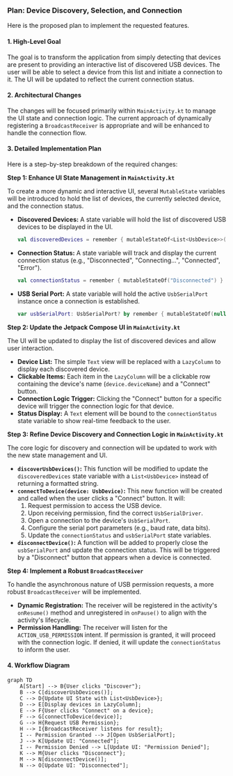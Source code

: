 ### **Plan: Device Discovery, Selection, and Connection**

Here is the proposed plan to implement the requested features.

#### **1. High-Level Goal**

The goal is to transform the application from simply detecting that devices are present to providing an interactive list of discovered USB devices. The user will be able to select a device from this list and initiate a connection to it. The UI will be updated to reflect the current connection status.

#### **2. Architectural Changes**

The changes will be focused primarily within `MainActivity.kt` to manage the UI state and connection logic. The current approach of dynamically registering a `BroadcastReceiver` is appropriate and will be enhanced to handle the connection flow.

#### **3. Detailed Implementation Plan**

Here is a step-by-step breakdown of the required changes:

**Step 1: Enhance UI State Management in `MainActivity.kt`**

To create a more dynamic and interactive UI, several `MutableState` variables will be introduced to hold the list of devices, the currently selected device, and the connection status.

*   **Discovered Devices:** A state variable will hold the list of discovered USB devices to be displayed in the UI.
    ```kotlin
    val discoveredDevices = remember { mutableStateOf<List<UsbDevice>>(emptyList()) }
    ```
*   **Connection Status:** A state variable will track and display the current connection status (e.g., "Disconnected", "Connecting...", "Connected", "Error").
    ```kotlin
    val connectionStatus = remember { mutableStateOf("Disconnected") }
    ```
*   **USB Serial Port:** A state variable will hold the active `UsbSerialPort` instance once a connection is established.
    ```kotlin
    var usbSerialPort: UsbSerialPort? by remember { mutableStateOf(null) }
    ```

**Step 2: Update the Jetpack Compose UI in `MainActivity.kt`**

The UI will be updated to display the list of discovered devices and allow user interaction.

*   **Device List:** The simple `Text` view will be replaced with a `LazyColumn` to display each discovered device.
*   **Clickable Items:** Each item in the `LazyColumn` will be a clickable row containing the device's name (`device.deviceName`) and a "Connect" button.
*   **Connection Logic Trigger:** Clicking the "Connect" button for a specific device will trigger the connection logic for that device.
*   **Status Display:** A `Text` element will be bound to the `connectionStatus` state variable to show real-time feedback to the user.

**Step 3: Refine Device Discovery and Connection Logic in `MainActivity.kt`**

The core logic for discovery and connection will be updated to work with the new state management and UI.

*   **`discoverUsbDevices()`:** This function will be modified to update the `discoveredDevices` state variable with a `List<UsbDevice>` instead of returning a formatted string.
*   **`connectToDevice(device: UsbDevice)`:** This new function will be created and called when the user clicks a "Connect" button. It will:
    1.  Request permission to access the USB device.
    2.  Upon receiving permission, find the correct `UsbSerialDriver`.
    3.  Open a connection to the device's `UsbSerialPort`.
    4.  Configure the serial port parameters (e.g., baud rate, data bits).
    5.  Update the `connectionStatus` and `usbSerialPort` state variables.
*   **`disconnectDevice()`:** A function will be added to properly close the `usbSerialPort` and update the connection status. This will be triggered by a "Disconnect" button that appears when a device is connected.

**Step 4: Implement a Robust `BroadcastReceiver`**

To handle the asynchronous nature of USB permission requests, a more robust `BroadcastReceiver` will be implemented.

*   **Dynamic Registration:** The receiver will be registered in the activity's `onResume()` method and unregistered in `onPause()` to align with the activity's lifecycle.
*   **Permission Handling:** The receiver will listen for the `ACTION_USB_PERMISSION` intent. If permission is granted, it will proceed with the connection logic. If denied, it will update the `connectionStatus` to inform the user.

#### **4. Workflow Diagram**

```mermaid
graph TD
    A[Start] --> B{User clicks "Discover"};
    B --> C[discoverUsbDevices()];
    C --> D{Update UI State with List<UsbDevice>};
    D --> E[Display devices in LazyColumn];
    E --> F{User clicks "Connect" on a device};
    F --> G[connectToDevice(device)];
    G --> H{Request USB Permission};
    H --> I{BroadcastReceiver listens for result};
    I -- Permission Granted --> J[Open UsbSerialPort];
    J --> K[Update UI: "Connected"];
    I -- Permission Denied --> L[Update UI: "Permission Denied"];
    K --> M{User clicks "Disconnect"};
    M --> N[disconnectDevice()];
    N --> O[Update UI: "Disconnected"];